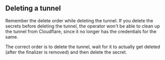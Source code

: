 ## Deleting a tunnel

Remember the delete order while deleting the tunnel. 
If you delete the secrets before deleting the tunnel, the operator won't be able to clean up the tunnel from Cloudflare, since it no longer has the credentials for the same.

The correct order is to delete the tunnel, wait for it to actually get deleted (after the finalizer is removed) and then delete the secret.
